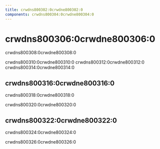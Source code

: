 ```yaml
---
title: crwdns800302:0crwdne800302:0
components: crwdns800304:0crwdne800304:0
---
```

# crwdns800306:0crwdne800306:0

<p class="description">crwdns800308:0crwdne800308:0</p>

crwdns800310:0crwdne800310:0 crwdns800312:0crwdne800312:0 crwdns800314:0crwdne800314:0

## crwdns800316:0crwdne800316:0

crwdns800318:0crwdne800318:0

crwdns800320:0crwdne800320:0

## crwdns800322:0crwdne800322:0

crwdns800324:0crwdne800324:0

crwdns800326:0crwdne800326:0